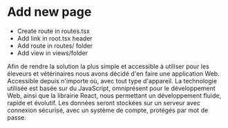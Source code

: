 # Add new page

- Create route in routes.tsx
- Add link in root.tsx header
- Add route in routes/ folder
- Add view in views/folder

Afin de rendre la solution la plus simple et accessible à utiliser pour les éleveurs et vétérinaires nous avons décidé d'en faire une application Web. 
Accessible depuis n'importe où, avec tout type d'appareil. La technologie utilisée est basée sur du JavaScript, omniprésent pour le développement Web, ainsi que la librairie React, nous permettant un développement fluide, rapide et évolutif.
Les données seront stockées sur un serveur avec connexion sécurisé, avec un système de compte, protégés par mot de passe.

